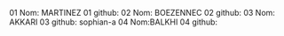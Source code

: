 01 Nom: MARTINEZ
01 github:
02 Nom: BOEZENNEC
02 github:
03 Nom: AKKARI
03 github: sophian-a
04 Nom:BALKHI
04 github:
